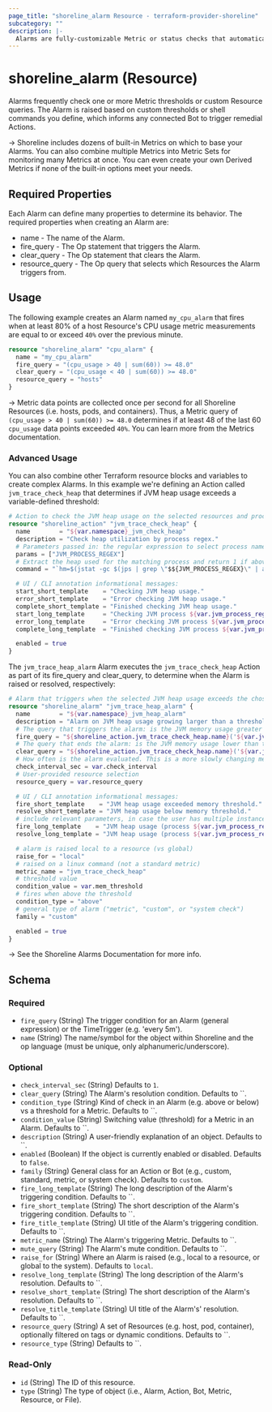 ```yaml
---
page_title: "shoreline_alarm Resource - terraform-provider-shoreline"
subcategory: ""
description: |-
  Alarms are fully-customizable Metric or status checks that automatically trigger remediation Actions.
---
```


# shoreline_alarm (Resource)

Alarms frequently check one or more Metric thresholds or custom Resource queries. The Alarm is raised based on custom thresholds or shell commands you define, which informs any connected Bot to trigger remedial Actions.

-> Shoreline includes dozens of built-in Metrics on which to base your Alarms. You can also combine multiple Metrics into Metric Sets for monitoring many Metrics at once. You can even create your own Derived Metrics if none of the built-in options meet your needs.

## Required Properties

Each Alarm can define many properties to determine its behavior. The required properties when creating an Alarm are:

- name - The name of the Alarm.
- fire_query - The Op statement that triggers the Alarm.
- clear_query - The Op statement that clears the Alarm.
- resource_query - The Op query that selects which Resources the Alarm triggers from.

## Usage

The following example creates an Alarm named `my_cpu_alarm` that fires when at least 80% of a host Resource's CPU usage metric measurements are equal to or exceed `40%` over the previous minute.

```tf
resource "shoreline_alarm" "cpu_alarm" {
  name = "my_cpu_alarm"
  fire_query = "(cpu_usage > 40 | sum(60)) >= 48.0"
  clear_query = "(cpu_usage < 40 | sum(60)) >= 48.0"
  resource_query = "hosts"
}
```

-> Metric data points are collected once per second for all Shoreline Resources (i.e. hosts, pods, and containers). Thus, a Metric query of `(cpu_usage > 40 | sum(60)) >= 48.0` determines if at least 48 of the last 60 `cpu_usage` data points exceeded `40%`.  You can learn more from the Metrics documentation.

### Advanced Usage

You can also combine other Terraform resource blocks and variables to create complex Alarms.  In this example we're defining an Action called `jvm_trace_check_heap` that determines if JVM heap usage exceeds a variable-defined threshold:

```terraform
# Action to check the JVM heap usage on the selected resources and process.
resource "shoreline_action" "jvm_trace_check_heap" {
  name        = "${var.namespace}_jvm_check_heap"
  description = "Check heap utilization by process regex."
  # Parameters passed in: the regular expression to select process name.
  params = ["JVM_PROCESS_REGEX"]
  # Extract the heap used for the matching process and return 1 if above threshold.
  command = "`hm=$(jstat -gc $(jps | grep \"$${JVM_PROCESS_REGEX}\" | awk '{print $1}') | tail -n 1 | awk '{split($0,a,\" \"); sum=a[3]+a[4]+a[6]+a[8]; print sum/1024}'); hm=$${hm%.*}; if [ $hm -gt ${var.mem_threshold} ]; then echo \"heap memory $hm MB > threshold ${var.mem_threshold} MB\"; exit 1; fi`"

  # UI / CLI annotation informational messages:
  start_short_template    = "Checking JVM heap usage."
  error_short_template    = "Error checking JVM heap usage."
  complete_short_template = "Finished checking JVM heap usage."
  start_long_template     = "Checking JVM process ${var.jvm_process_regex} heap usage."
  error_long_template     = "Error checking JVM process ${var.jvm_process_regex} heap usage."
  complete_long_template  = "Finished checking JVM process ${var.jvm_process_regex} heap usage."

  enabled = true
}
```

The `jvm_trace_heap_alarm` Alarm executes the `jvm_trace_check_heap` Action as part of its fire_query and clear_query, to determine when the Alarm is raised or resolved, respectively:

```terraform
# Alarm that triggers when the selected JVM heap usage exceeds the chosen size.
resource "shoreline_alarm" "jvm_trace_heap_alarm" {
  name        = "${var.namespace}_jvm_heap_alarm"
  description = "Alarm on JVM heap usage growing larger than a threshold."
  # The query that triggers the alarm: is the JVM memory usage greater than a threshold.
  fire_query = "${shoreline_action.jvm_trace_check_heap.name}('${var.jvm_process_regex}') == 1"
  # The query that ends the alarm: is the JVM memory usage lower than the threshold.
  clear_query = "${shoreline_action.jvm_trace_check_heap.name}('${var.jvm_process_regex}') == 0"
  # How often is the alarm evaluated. This is a more slowly changing metric, so every 60 seconds is fine.
  check_interval_sec = var.check_interval
  # User-provided resource selection
  resource_query = var.resource_query

  # UI / CLI annotation informational messages:
  fire_short_template    = "JVM heap usage exceeded memory threshold."
  resolve_short_template = "JVM heap usage below memory threshold."
  # include relevant parameters, in case the user has multiple instances on different volumes/resources
  fire_long_template    = "JVM heap usage (process ${var.jvm_process_regex}) exceeded memory threshold ${var.mem_threshold} on ${var.resource_query}"
  resolve_long_template = "JVM heap usage (process ${var.jvm_process_regex}) below memory threshold ${var.mem_threshold} on ${var.resource_query}"

  # alarm is raised local to a resource (vs global)
  raise_for = "local"
  # raised on a linux command (not a standard metric)
  metric_name = "jvm_trace_check_heap"
  # threshold value
  condition_value = var.mem_threshold
  # fires when above the threshold
  condition_type = "above"
  # general type of alarm ("metric", "custom", or "system check")
  family = "custom"

  enabled = true
}
```

-> See the Shoreline Alarms Documentation for more info.

<!-- schema generated by tfplugindocs -->
## Schema

### Required

- `fire_query` (String) The trigger condition for an Alarm (general expression) or the TimeTrigger (e.g. 'every 5m').
- `name` (String) The name/symbol for the object within Shoreline and the op language (must be unique, only alphanumeric/underscore).

### Optional

- `check_interval_sec` (String) Defaults to `1`.
- `clear_query` (String) The Alarm's resolution condition. Defaults to ``.
- `condition_type` (String) Kind of check in an Alarm (e.g. above or below) vs a threshold for a Metric. Defaults to ``.
- `condition_value` (String) Switching value (threshold) for a Metric in an Alarm. Defaults to ``.
- `description` (String) A user-friendly explanation of an object. Defaults to ``.
- `enabled` (Boolean) If the object is currently enabled or disabled. Defaults to `false`.
- `family` (String) General class for an Action or Bot (e.g., custom, standard, metric, or system check). Defaults to `custom`.
- `fire_long_template` (String) The long description of the Alarm's triggering condition. Defaults to ``.
- `fire_short_template` (String) The short description of the Alarm's triggering condition. Defaults to ``.
- `fire_title_template` (String) UI title of the Alarm's triggering condition. Defaults to ``.
- `metric_name` (String) The Alarm's triggering Metric. Defaults to ``.
- `mute_query` (String) The Alarm's mute condition. Defaults to ``.
- `raise_for` (String) Where an Alarm is raised (e.g., local to a resource, or global to the system). Defaults to `local`.
- `resolve_long_template` (String) The long description of the Alarm's resolution. Defaults to ``.
- `resolve_short_template` (String) The short description of the Alarm's resolution. Defaults to ``.
- `resolve_title_template` (String) UI title of the Alarm's' resolution. Defaults to ``.
- `resource_query` (String) A set of Resources (e.g. host, pod, container), optionally filtered on tags or dynamic conditions. Defaults to ``.
- `resource_type` (String) Defaults to ``.

### Read-Only

- `id` (String) The ID of this resource.
- `type` (String) The type of object (i.e., Alarm, Action, Bot, Metric, Resource, or File).